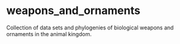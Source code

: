 # weapons_and_ornaments
Collection of data sets and phylogenies of biological weapons and ornaments in the animal kingdom.
